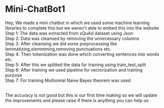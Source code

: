 # Mini-ChatBot1

Hey, We made a mini chatbot in which we used some machine learning libraries to complete this but we weren't able to embed this into the website<br>
Step 1: The data was extracted from sQuAd dataset using Json<br>
Step 2: Data was cleansed by removing the unnecessary columns<br>
Step 3: After cleansing we did some preprocessing like lemmatizing,stemmming,removing punctuations etc. <br>
Step 4: Then tokenization was done which converting sentences into words etc.<br>
Step 5: After this we splitted the data for training using train_test_split<br>
Step 6: After training we used pipeline for vectorization and training purpose<br>
Step 7: For training Multiomial Naive Bayes theorem was used<br><br>

The accuracy is not good but this is our first time making so we will update the improvements and please raise if there is anything you can help us . 
